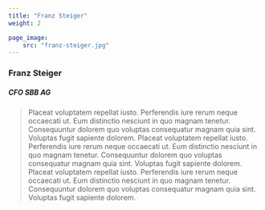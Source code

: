 ```yaml
---
title: "Franz Steiger"
weight: 2

page_image:
    src: "franz-steiger.jpg"
---
```

### Franz Steiger
##### CFO SBB AG
> Placeat voluptatem repellat iusto. Perferendis iure rerum neque occaecati ut. Eum distinctio nesciunt in quo magnam tenetur. Consequuntur dolorem quo voluptas consequatur magnam quia sint. Voluptas fugit sapiente dolorem. Placeat voluptatem repellat iusto. Perferendis iure rerum neque occaecati ut. Eum distinctio nesciunt in quo magnam tenetur. Consequuntur dolorem quo voluptas consequatur magnam quia sint. Voluptas fugit sapiente dolorem. Placeat voluptatem repellat iusto. Perferendis iure rerum neque occaecati ut. Eum distinctio nesciunt in quo magnam tenetur. Consequuntur dolorem quo voluptas consequatur magnam quia sint. Voluptas fugit sapiente dolorem.
